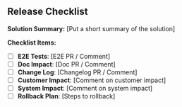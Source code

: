## Release Checklist
**Solution Summary:**
[Put a short summary of the solution]

**Checklist Items:**
- [ ] **E2E Tests**: [E2E PR / Comment]
- [ ] **Doc Impact**: [Doc PR / Comment]
- [ ] **Change Log**: [Changelog PR / Comment]
- [ ] **Customer Impact**: [Comment on customer impact]
- [ ] **System Impact**: [Comment on system impact]
- [ ] **Rollback Plan**: [Steps to rollback]
